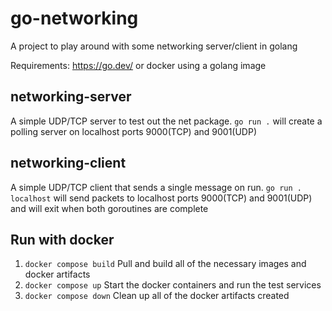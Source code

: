 # go-networking

A project to play around with some networking server/client in golang

Requirements: https://go.dev/ or docker using a golang image

## networking-server

A simple UDP/TCP server to test out the net package.
`go run .` will create a polling server on localhost ports 9000(TCP) and 9001(UDP)

## networking-client

A simple UDP/TCP client that sends a single message on run.
`go run . localhost` will send packets to localhost ports 9000(TCP) and 9001(UDP) and will exit when both goroutines are complete

## Run with docker

1. `docker compose build` Pull and build all of the necessary images and docker artifacts
2. `docker compose up` Start the docker containers and run the test services
3. `docker compose down` Clean up all of the docker artifacts created
